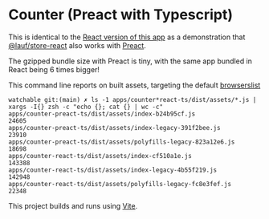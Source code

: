 # Counter (Preact with Typescript)

This is identical to the [React version of this app](https://github.com/cefn/watchable/tree/main/apps/counter-react-ts#readme) as a demonstration that [@lauf/store-react](https://www.npmjs.com/package/@lauf/store-react) also works with [Preact](https://preactjs.com/).

The gzipped bundle size with Preact is tiny, with the same app bundled in React being 6 times bigger!

This command line reports on built assets, targeting the default [browserslist](https://browsersl.ist/)

```
watchable git:(main) ✗ ls -1 apps/counter*react-ts/dist/assets/*.js | xargs -I{} zsh -c "echo {}; cat {} | wc -c"
apps/counter-preact-ts/dist/assets/index-b24b95cf.js
24605
apps/counter-preact-ts/dist/assets/index-legacy-391f2bee.js
23910
apps/counter-preact-ts/dist/assets/polyfills-legacy-823a12e6.js
18698
apps/counter-react-ts/dist/assets/index-cf510a1e.js
143388
apps/counter-react-ts/dist/assets/index-legacy-4b55f219.js
142948
apps/counter-react-ts/dist/assets/polyfills-legacy-fc8e3fef.js
22348
```

This project builds and runs using [Vite](https://vitejs.dev/).
